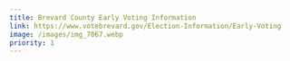 ```yaml
---
title: Brevard County Early Voting Information
link: https://www.votebrevard.gov/Election-Information/Early-Voting
image: /images/img_7067.webp
priority: 1
---
```

